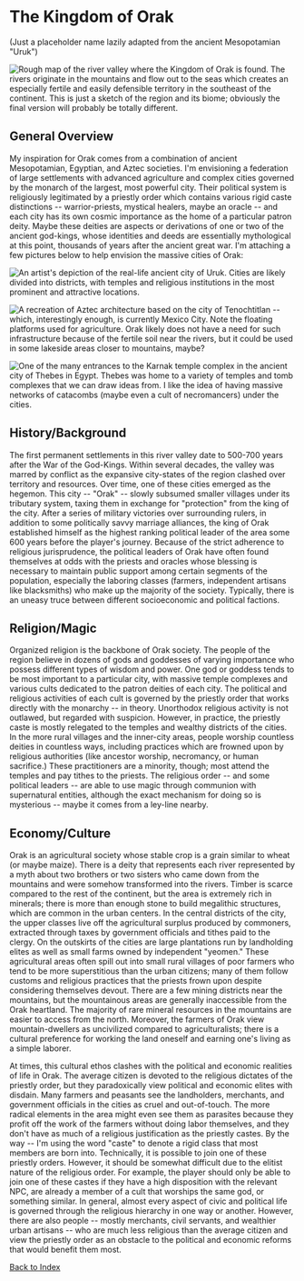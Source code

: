 # The Kingdom of Orak

(Just a placeholder name lazily adapted from the ancient
Mesopotamian "Uruk")

![Rough map of the river valley where the Kingdom of Orak is found. The rivers originate in the mountains and flow out to the seas which creates an especially fertile and easily defensible territory in the southeast of the continent. This is just a sketch of the region and its biome; obviously the final version will probably be totally different.](/home/john/pictures/rpg/orak-rough-map.png)

## General Overview

My inspiration for Orak comes from a combination of ancient
Mesopotamian, Egyptian, and Aztec societies. I'm envisioning a
federation of large settlements with advanced agriculture and
complex cities governed by the monarch of the largest, most
powerful city. Their political system is religiously legitimated by
a priestly order which contains various rigid caste distinctions --
warrior-priests, mystical healers, maybe an oracle -- and each city
has its own cosmic importance as the home of a particular patron
deity. Maybe these deities are aspects or derivations of one or two
of the ancient god-kings, whose identities and deeds are
essentially mythological at this point, thousands of years after
the ancient great war. I'm attaching a few pictures below to help
envision the massive cities of Orak:

![An artist's depiction of the real-life ancient city of Uruk. Cities are likely divided into districts, with temples and religious institutions in the most prominent and attractive locations.](/home/john/pictures/rpg/uruk-art.jpg)

![A recreation of Aztec architecture based on the city of Tenochtitlan -- which, interestingly enough, is currently Mexico City. Note the floating platforms used for agriculture. Orak likely does not have a need for such infrastructure because of the fertile soil near the rivers, but it could be used in some lakeside areas closer to mountains, maybe?](/home/john/pictures/rpg/aztec-architecture.jpg)

![One of the many entrances to the Karnak temple complex in the ancient city of Thebes in Egypt. Thebes was home to a variety of temples and tomb complexes that we can draw ideas from. I like the idea of having massive networks of catacombs (maybe even a cult of necromancers) under the cities.](/home/john/pictures/rpg/entrance-to-karnak-temple.jpg)

## History/Background

The first permanent settlements in this river valley date to
500-700 years after the War of the God-Kings. Within several
decades, the valley was marred by conflict as the expansive
city-states of the region clashed over territory and resources.
Over time, one of these cities emerged as the hegemon. This city --
"Orak" -- slowly subsumed smaller villages under its tributary
system, taxing them in exchange for "protection" from the king of
the city. After a series of military victories over surrounding
rulers, in addition to some politically savvy marriage alliances,
the king of Orak established himself as the highest ranking
political leader of the area some 600 years before the player's
journey. Because of the strict adherence to religious
jurisprudence, the political leaders of Orak have often found
themselves at odds with the priests and oracles whose blessing is
necessary to maintain public support among certain segments of the
population, especially the laboring classes (farmers, independent
artisans like blacksmiths) who make up the majority of the society.
Typically, there is an uneasy truce between different socioeconomic
and political factions.

## Religion/Magic

Organized religion is the backbone of Orak society. The people of
the region believe in dozens of gods and goddesses of varying
importance who possess different types of wisdom and power. One god or
goddess tends to be most important to a particular city, with
massive temple complexes and various cults dedicated to the patron
deities of each city. The political and religious activities of
each cult is governed by the priestly order that works directly
with the monarchy -- in theory. Unorthodox religious activity is not
outlawed, but regarded with suspicion. However, in practice,
the priestly caste is mostly relegated to the temples and wealthy
districts of the cities. In the more rural villages and the
inner-city areas, people worship countless deities in countless
ways, including practices which are frowned upon by religious
authorities (like ancestor worship, necromancy, or human sacrifice.)
These practitioners are a minority, though; most attend the temples and pay tithes to the priests. The religious order -- and
some political leaders -- are able to use magic through communion with
supernatural entities, although the exact mechanism for doing so is
mysterious -- maybe it comes from a ley-line nearby.

## Economy/Culture

Orak is an agricultural society whose stable crop is a grain
similar to wheat (or maybe maize). There is a deity that represents
each river represented by a myth about two brothers or two sisters
who came down from the mountains and were somehow transformed into
the rivers. Timber is scarce compared to the rest of the continent,
but the area is extremely rich in minerals; there is more than
enough stone to build megalithic structures, which are common in
the urban centers. In the central districts of the city, the upper
classes live off the agricultural surplus produced by commoners,
extracted through taxes by government officials and tithes paid to
the clergy. On the outskirts of the cities are large plantations
run by landholding elites as well as small farms owned by
independent "yeomen." These agricultural areas often spill out into
small rural villages of poor farmers who tend to be more
superstitious than the urban citizens; many of them follow customs
and religious practices that the priests frown upon despite
considering themselves devout. There are a few mining districts
near the mountains, but the mountainous areas are generally
inaccessible from the Orak heartland. The majority of rare mineral
resources in the mountains are easier to access from the north.
Moreover, the farmers of Orak view mountain-dwellers as uncivilized
compared to agriculturalists; there is a cultural preference for
working the land oneself and earning one's living as a simple
laborer.

At times, this cultural ethos clashes with the political and
economic realities of life in Orak. The average citizen is devoted
to the religious dictates of the priestly order, but they
paradoxically view political and economic elites with disdain. Many
farmers and peasants see the landholders, merchants, and government
officials in the cities as cruel and out-of-touch. The more radical
elements in the area might even see them as parasites because they
profit off the work of the farmers without doing labor themselves,
and they don't have as much of a religious justification as
the priestly castes. By the way -- I'm using the word "caste" to
denote a rigid class that most members are born into. Technically,
it is possible to join one of these priestly orders. However, it
should be somewhat difficult due to the elitist nature of the
religious order. For example, the player should only be able to
join one of these castes if they have a high disposition with the
relevant NPC, are already a member of a cult that worships the same
god, or something similar. In general, almost every aspect of civic
and political life is governed through the religious hierarchy in
one way or another. However, there are also people -- mostly
merchants, civil servants, and wealthier urban artisans -- who are
much less religious than the average citizen and view the priestly
order as an obstacle to the political and economic reforms that
would benefit them most.

[Back to Index](README.md)
